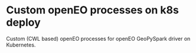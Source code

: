 # Custom openEO processes on k8s deploy


Custom (CWL based) openEO processes for openEO GeoPySpark driver on Kubernetes.

